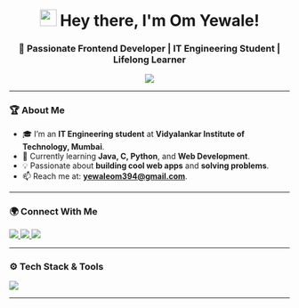 <!-- HEADER -->
<h1 align="center">  
  <img src="https://media.giphy.com/media/hvRJCLFzcasrR4ia7z/giphy.gif" width="30px"/>  
  Hey there, I'm Om Yewale!
</h1>  
<h3 align="center">🚀 Passionate Frontend Developer | IT Engineering Student | Lifelong Learner</h3>  

<p align="center">
  <img src="https://readme-typing-svg.herokuapp.com?font=Fira+Code&pause=1000&color=34D8EB&center=true&width=435&lines=Frontend+Developer;Java+%7C+C+%7C+JavaScript%7C+Python;Learning+Web+Development;Always+Exploring+New+Techs!" />
</p>  

---

<!-- ABOUT ME -->
### 🏆 About Me  
- 🎓 I’m an **IT Engineering student** at **Vidyalankar Institute of Technology, Mumbai**.  
- 🌱 Currently learning **Java, C, Python**, and **Web Development**.  
- 💡 Passionate about **building cool web apps** and **solving problems**.   
- 📫 Reach me at: **[yewaleom394@gmail.com](mailto:yewaleom394@gmail.com)**.  

---

<!-- CONNECT WITH ME -->
### 🌍 Connect With Me  
<p align="left">
  <a href="https://www.linkedin.com/in/om-yewale-744905328/" target="_blank">
    <img src="https://img.shields.io/badge/LinkedIn-%230077B5.svg?style=for-the-badge&logo=linkedin&logoColor=white" />
  </a>
  <a href="https://www.hackerrank.com/yewaleom394" target="_blank">
    <img src="https://img.shields.io/badge/HackerRank-%232EC866.svg?style=for-the-badge&logo=hackerrank&logoColor=white" />
  </a>
  <a href="https://leetcode.com/u/omee_codes/" target="_blank">
    <img src="https://img.shields.io/badge/LeetCode-%23FFA116.svg?style=for-the-badge&logo=leetcode&logoColor=white" />
  </a>
</p>  

---

<!-- TECH STACK -->
### ⚙️ Tech Stack & Tools  
<p align="left">
  <img src="https://skillicons.dev/icons?i=html,css,js,java,python,nodejs,figma,git,github,c,cpp" />
</p>  

---
